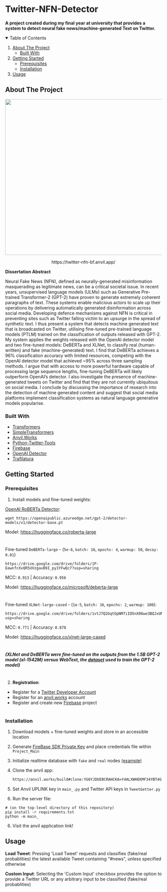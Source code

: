 # Twitter-NFN-Detector

**A project created during my final year at university that provides a system to detect neural fake news/machine-generated Text on Twitter.**

<!-- TABLE OF CONTENTS -->
<details open="open">
  <summary>Table of Contents</summary>
  <ol>
    <li>
      <a href="#about-the-project">About The Project</a>
      <ul>
        <li><a href="#built-with">Built With</a></li>
      </ul>
    </li>
    <li>
      <a href="#getting-started">Getting Started</a>
      <ul>
        <li><a href="#prerequisites">Prerequisites</a></li>
        <li><a href="#installation">Installation</a></li>
      </ul>
    </li>
    <li><a href="#usage">Usage</a></li>
  </ol>
</details>



<!-- ABOUT THE PROJECT -->
## About The Project
<p align="center">
  <img width="580" height="500" src="https://i.gyazo.com/ec12d55f1cf276a85c3286ca521e92fc.png">
</p>
<p align="center">https://twitter-nfn-bf.anvil.app/</p>

**Dissertation Abstract**

Neural Fake News (NFN), defined as neurally-generated misinformation masquerading as legitimate news, can be a critical societal issue. In recent years, unsupervised language models (ULMs) such as Generative Pre-trained Transformer-2 (GPT-2) have proven to generate extremely coherent paragraphs of text. These systems enable malicious actors to scale up their operations by delivering automatically generated disinformation across social media. Developing defence mechanisms against NFN is critical in preventing sites such as Twitter falling victim to an upsurge in the spread of synthetic text. I thus present a system that detects machine generated text that is broadcasted on Twitter, utilising fine-tuned pre-trained language models (PTLM) trained on the classification of outputs released with GPT-2. My system applies the weights released with the OpenAI detector model and two fine-tuned models: DeBERTa and XLNet, to classify real (human-written) and fake (machine-generated) text. I find that DeBERTa achieves a 96% classification accuracy with limited resources, competing with the OpenAI detector model that achieved ~95% across three sampling methods. I argue that with access to more powerful hardware capable of processing large sequence lengths, fine-tuning DeBERTa will likely outperform OpenAI’s detector. I also investigate the presence of machine-generated tweets on Twitter and find that they are not currently ubiquitous on social media. I conclude by discussing the importance of research into the detection of machine generated content and suggest that social media platforms implement classification systems as natural language generative models popularise. 

### Built With

* [Transformers](https://github.com/huggingface/transformers)
* [SimpleTransformers](https://github.com/ThilinaRajapakse/simpletransformers)
* [Anvil.Works](https://anvil.works/)
* [Python-Twitter-Tools](https://github.com/python-twitter-tools/twitter)
* [Firebase](https://firebase.google.com/)
* [OpenAI Detector](https://github.com/openai/gpt-2-output-dataset/tree/master/detector)
* [Trafilatura](https://github.com/adbar/trafilatura)

<!-- GETTING STARTED -->
## Getting Started


### Prerequisites

1) Install models and fine-tuned weights:

[OpenAI RoBERTa Detector](https://github.com/openai/gpt-2-output-dataset/tree/master/detector): 
   ```
   wget https://openaipublic.azureedge.net/gpt-2/detector-models/v1/detector-base.pt
   ```
Model: https://huggingface.co/roberta-large
#
Fine-tuned `DeBERTa-large` - (`5e-6`, `batch: 16`, `epochs: 4`, `warmup: 50`, `decay: 0.01`)
   ```
   https://drive.google.com/drive/folders/1P-EewnfcXvQR5UVzgavB9I_py1YFwQc7?usp=sharing
   ```
MCC: `0.913` | Accuracy: `0.956`

Model: https://huggingface.co/microsoft/deberta-large
#
Fine-tuned `XLNet-large-cased` - (`1e-5`, `batch: 16`, `epochs: 2`, `warmup: 100`):
   ```
   https://drive.google.com/drive/folders/1vtJ7Q2GqtOpNM7iIO5nX06we3BQJxUNr?usp=sharing
   ```
MCC: `0.771` | Accuracy: `0.878`

Model: https://huggingface.co/xlnet-large-cased
#
**_(XLNet and DeBERTa were fine-tuned on the outputs from the 1.5B GPT-2 model (xl-1542M) versus WebText, the [dataset](https://github.com/openai/gpt-2-output-dataset) used to train the GPT-2 model)_**
#
2) **Registration**:

* Register for a [Twitter Developer Account](https://developer.twitter.com/en/apply-for-access)
* Register for an [anvil.works](https://anvil.works/) account
* Register and create new [Firebase](https://firebase.google.com/) project
#
### Installation

1) Download models + fine-tuned weights and store in an accessible location 
2) Generate [FireBase SDK Private Key](https://console.firebase.google.com/u/0/project/PROJECT_NAME/settings/serviceaccounts/adminsdk) 
and place credentials file within `Project_Main`
2) Initialize realtime database with `fake` and `real` nodes [(example)](https://i.gyazo.com/5fc0f5819e8f25282ab79661d4088dd5.png)
3) Clone the anvil app:

   ```sh
   https://anvil.works/build#clone:YG6YJDUEBCRAHCKA=Y4ALXWHEKMF34YBT4GEPCXJM
   ```
4) Set Anvil UPLINK key in `main_.py` and Twitter API keys in `TweetGetter.py`
5) Run the server file:
```
# (on the top-level directory of this repository)
pip install -r requirements.txt
python -m main_
```
6) Visit the anvil application link!

<!-- USAGE EXAMPLES -->
## Usage

**Load Tweet**: Pressing 'Load Tweet' requests and classifies (fake/real probablities) the latest available Tweet containing "#news", unless specified otherwise

**Custom Input**: Selecting the 'Custom Input' checkbox provides the option to provide a Twitter URL or any arbitrary input to be classified (fake/real probablities)

<!-- MARKDOWN LINKS AND IMAGES -->
[detector-screenshot]: "https://i.gyazo.com/ec12d55f1cf276a85c3286ca521e92fc.png"
